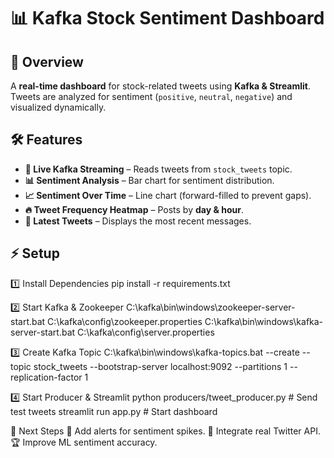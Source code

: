 # 📊 Kafka Stock Sentiment Dashboard

## 🚀 Overview
A **real-time dashboard** for stock-related tweets using **Kafka & Streamlit**. Tweets are analyzed for sentiment (`positive`, `neutral`, `negative`) and visualized dynamically.

## 🛠 Features
- **🔄 Live Kafka Streaming** – Reads tweets from `stock_tweets` topic.
- **📊 Sentiment Analysis** – Bar chart for sentiment distribution.
- **📈 Sentiment Over Time** – Line chart (forward-filled to prevent gaps).
- **🔥 Tweet Frequency Heatmap** – Posts by **day & hour**.
- **📜 Latest Tweets** – Displays the most recent messages.

## ⚡ Setup
1️⃣ Install Dependencies
pip install -r requirements.txt

2️⃣ Start Kafka & Zookeeper
C:\kafka\bin\windows\zookeeper-server-start.bat C:\kafka\config\zookeeper.properties
C:\kafka\bin\windows\kafka-server-start.bat C:\kafka\config\server.properties

3️⃣ Create Kafka Topic
C:\kafka\bin\windows\kafka-topics.bat --create --topic stock_tweets --bootstrap-server localhost:9092 --partitions 1 --replication-factor 1

4️⃣ Start Producer & Streamlit
python producers/tweet_producer.py  # Send test tweets
streamlit run app.py  # Start dashboard

🎯 Next Steps
🚨 Add alerts for sentiment spikes.
📡 Integrate real Twitter API.
🏆 Improve ML sentiment accuracy.
